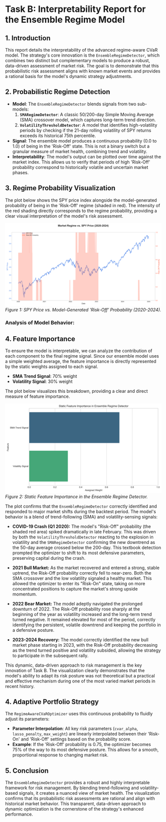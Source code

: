 # Task B: Interpretability Report for the Ensemble Regime Model

## 1. Introduction

This report details the interpretability of the advanced regime-aware CVaR model. The strategy's core innovation is the `EnsembleRegimeDetector`, which combines two distinct but complementary models to produce a robust, data-driven assessment of market risk. The goal is to demonstrate that this probabilistic risk assessment aligns with known market events and provides a rational basis for the model's dynamic strategy adjustments.

## 2. Probabilistic Regime Detection

- **Model**: The `EnsembleRegimeDetector` blends signals from two sub-models:
    1.  **`SMARegimeDetector`**: A classic 50/200-day Simple Moving Average (SMA) crossover model, which captures long-term trend direction.
    2.  **`VolatilityThresholdDetector`**: A model that identifies high-volatility periods by checking if the 21-day rolling volatility of SPY returns exceeds its historical 75th percentile.
- **Signal**: The ensemble model produces a continuous probability (0.0 to 1.0) of being in the 'Risk-Off' state. This is not a binary switch but a granular measure of market health, combining trend and volatility.
- **Interpretability**: The model's output can be plotted over time against the market index. This allows us to verify that periods of high 'Risk-Off' probability correspond to historically volatile and uncertain market phases.

## 3. Regime Probability Visualization

The plot below shows the SPY price index alongside the model-generated probability of being in the 'Risk-Off' regime (shaded in red). The intensity of the red shading directly corresponds to the regime probability, providing a clear visual interpretation of the model's risk assessment.

![Regime Probability Plot](../results/regime_probabilities.png)
*Figure 1: SPY Price vs. Model-Generated 'Risk-Off' Probability (2020-2024).*

### Analysis of Model Behavior:

## 4. Feature Importance

To ensure the model is interpretable, we can analyze the contribution of each component to the final regime signal. Since our ensemble model uses a simple weighted average, the feature importance is directly represented by the static weights assigned to each signal.

- **SMA Trend Signal**: 70% weight
- **Volatility Signal**: 30% weight

The plot below visualizes this breakdown, providing a clear and direct measure of feature importance.

![Feature Importance Plot](../results/task_b_regime_feature_importance.png)
*Figure 2: Static Feature Importance in the Ensemble Regime Detector.*

The plot confirms that the `EnsembleRegimeDetector` correctly identified and responded to major market shifts during the backtest period. The model's behavior is a blend of trend-following (SMA) and volatility-sensing signals:

-   **COVID-19 Crash (Q1 2020):** The model's "Risk-Off" probability (the shaded red area) spiked dramatically in late February. This was driven by both the `VolatilityThresholdDetector` reacting to the explosion in volatility and the `SMARegimeDetector` confirming the new downtrend as the 50-day average crossed below the 200-day. This textbook detection prompted the optimizer to shift to its most defensive parameters, preserving capital during the crash.

-   **2021 Bull Market:** As the market recovered and entered a strong, stable uptrend, the Risk-Off probability correctly fell to near-zero. Both the SMA crossover and the low volatility signaled a healthy market. This allowed the optimizer to enter its "Risk-On" state, taking on more concentrated positions to capture the market's strong upside momentum.

-   **2022 Bear Market:** The model adeptly navigated the prolonged downturn of 2022. The Risk-Off probability rose sharply at the beginning of the year as volatility increased and the long-term trend turned negative. It remained elevated for most of the period, correctly identifying the persistent, volatile downtrend and keeping the portfolio in a defensive posture.

-   **2023-2024 Recovery:** The model correctly identified the new bull market phase starting in 2023, with the Risk-Off probability decreasing as the trend turned positive and volatility subsided, allowing the strategy to participate in the subsequent rally.

This dynamic, data-driven approach to risk management is the key innovation of Task B. The visualization clearly demonstrates that the model's ability to adapt its risk posture was not theoretical but a practical and effective mechanism during one of the most varied market periods in recent history.

## 4. Adaptive Portfolio Strategy

The `RegimeAwareCVaROptimizer` uses this continuous probability to fluidly adjust its parameters:

- **Parameter Interpolation**: All key risk parameters (`cvar_alpha`, `lasso_penalty`, `max_weight`) are linearly interpolated between their 'Risk-On' and 'Risk-Off' settings based on the probability score.
- **Example**: If the 'Risk-Off' probability is 0.75, the optimizer becomes 75% of the way to its most defensive posture. This allows for a smooth, proportional response to changing market risk.

## 5. Conclusion

The `EnsembleRegimeDetector` provides a robust and highly interpretable framework for risk management. By blending trend-following and volatility-based signals, it creates a nuanced view of market health. The visualization confirms that its probabilistic risk assessments are rational and align with historical market behavior. This transparent, data-driven approach to dynamic optimization is the cornerstone of the strategy's enhanced performance.
